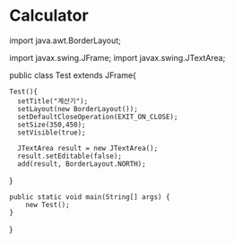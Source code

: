# Calculator
import java.awt.BorderLayout;

import javax.swing.JFrame;
import javax.swing.JTextArea;

public class Test extends JFrame{
  
	
	Test(){
	  setTitle("계산기");
	  setLayout(new BorderLayout());
	  setDefaultCloseOperation(EXIT_ON_CLOSE);
	  setSize(350,450);
	  setVisible(true);
	  
	  JTextArea result = new JTextArea();
	  result.setEditable(false);
	  add(result, BorderLayout.NORTH);
	  
  }
	

	public static void main(String[] args) {
		new Test();
	}

}
